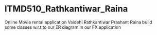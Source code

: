 # ITMD510_Rathkantiwar_Raina
Online Movie rental application
Vaidehi Rathkantiwar
Prashant Raina
build some classes w.r.t to our ER diagram in our FX application
